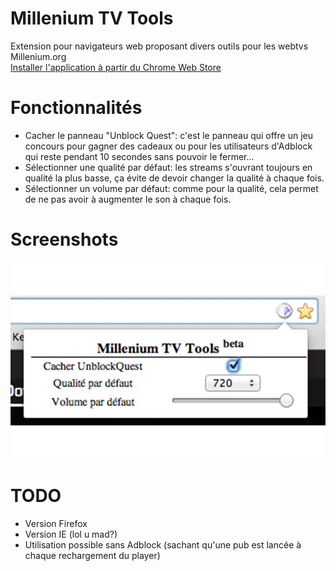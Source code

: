Millenium TV Tools
=================

Extension pour navigateurs web proposant divers outils pour les webtvs Millenium.org<br />
[Installer l'application à partir du Chrome Web Store](https://chrome.google.com/webstore/detail/millenium-tv-tools/noknenadcdjepihcjglhdbefolheeife)

Fonctionnalités
=================

* Cacher le panneau "Unblock Quest": c'est le panneau qui offre un jeu concours pour gagner des cadeaux ou pour les utilisateurs d'Adblock qui reste pendant 10 secondes sans pouvoir le fermer...
* Sélectionner une qualité par défaut: les streams s'ouvrant toujours en qualité la plus basse, ça évite de devoir changer la qualité à chaque fois.
* Sélectionner un volume par défaut: comme pour la qualité, cela permet de ne pas avoir à augmenter le son à chaque fois.

Screenshots
=================

![Alt "Screenshot Chrome"](https://raw.githubusercontent.com/dstate/milleniumtv-tools/master/chrome/screenshot/screenshot-640-400.png "Screenshot Chrome")

TODO
=================

* Version Firefox
* Version IE (lol u mad?)
* Utilisation possible sans Adblock (sachant qu'une pub est lancée à chaque rechargement du player)
